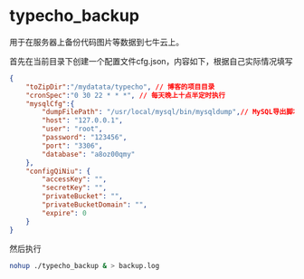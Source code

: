 # typecho_backup

用于在服务器上备份代码图片等数据到七牛云上。


首先在当前目录下创建一个配置文件cfg.json，内容如下，根据自己实际情况填写

```json
{
    "toZipDir":"/mydatata/typecho", // 博客的项目目录
    "cronSpec":"0 30 22 * * *", // 每天晚上十点半定时执行
    "mysqlCfg":{
        "dumpFilePath": "/usr/local/mysql/bin/mysqldump",// MySQL导出脚本目录
        "host": "127.0.0.1",
        "user": "root",
        "password": "123456",
        "port": "3306",
        "database": "a8oz00qmy"
    },
    "configQiNiu": {
        "accessKey": "",
        "secretKey": "",
        "privateBucket": "",
        "privateBucketDomain": "",
        "expire": 0
    }
}
```

然后执行

```bash
nohup ./typecho_backup & > backup.log
```

